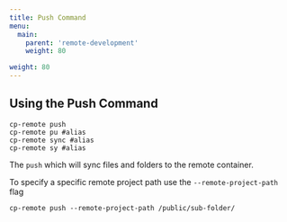 ```yaml
---
title: Push Command
menu:
  main:
    parent: 'remote-development'
    weight: 80

weight: 80
---
```

## Using the Push Command

```
cp-remote push
cp-remote pu #alias
cp-remote sync #alias
cp-remote sy #alias
```

The `push` which will sync files and folders to the remote container.

To specify a specific remote project path use the `--remote-project-path` flag
```
cp-remote push --remote-project-path /public/sub-folder/
```